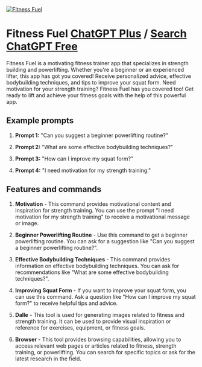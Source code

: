 
[![Fitness Fuel](https://files.oaiusercontent.com/file-e8LXj9ktBPwNBHRhGIFfTAyZ?se=2123-10-17T20%3A47%3A57Z&sp=r&sv=2021-08-06&sr=b&rscc=max-age%3D31536000%2C%20immutable&rscd=attachment%3B%20filename%3D0cdb6db4-69d4-43df-b9f4-92f21c2e3092.png&sig=qzeKQnQybnzQvG1o73MolavoNFGa2LTgh/8D6FAOZxM%3D)](https://chat.openai.com/g/g-g0m3xH1ai-fitness-fuel)

# Fitness Fuel [ChatGPT Plus](https://chat.openai.com/g/g-g0m3xH1ai-fitness-fuel) / [Search ChatGPT Free](https://gptcall.net/index.html#/?search=Fitness%20Fuel)

Fitness Fuel is a motivating fitness trainer app that specializes in strength building and powerlifting. Whether you're a beginner or an experienced lifter, this app has got you covered! Receive personalized advice, effective bodybuilding techniques, and tips to improve your squat form. Need motivation for your strength training? Fitness Fuel has you covered too! Get ready to lift and achieve your fitness goals with the help of this powerful app.

## Example prompts

1. **Prompt 1:** "Can you suggest a beginner powerlifting routine?"

2. **Prompt 2:** "What are some effective bodybuilding techniques?"

3. **Prompt 3:** "How can I improve my squat form?"

4. **Prompt 4:** "I need motivation for my strength training."

## Features and commands

1. **Motivation** - This command provides motivational content and inspiration for strength training. You can use the prompt "I need motivation for my strength training" to receive a motivational message or image.

2. **Beginner Powerlifting Routine** - Use this command to get a beginner powerlifting routine. You can ask for a suggestion like "Can you suggest a beginner powerlifting routine?".

3. **Effective Bodybuilding Techniques** - This command provides information on effective bodybuilding techniques. You can ask for recommendations like "What are some effective bodybuilding techniques?".

4. **Improving Squat Form** - If you want to improve your squat form, you can use this command. Ask a question like "How can I improve my squat form?" to receive helpful tips and advice.

5. **Dalle** - This tool is used for generating images related to fitness and strength training. It can be used to provide visual inspiration or reference for exercises, equipment, or fitness goals.

6. **Browser** - This tool provides browsing capabilities, allowing you to access relevant web pages or articles related to fitness, strength training, or powerlifting. You can search for specific topics or ask for the latest research in the field.


